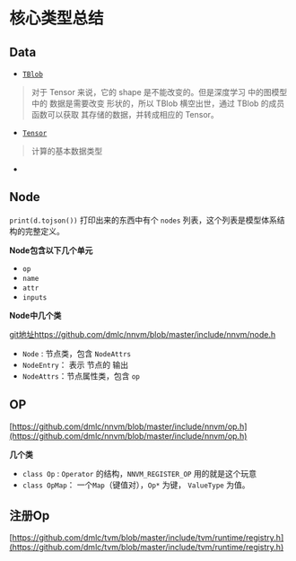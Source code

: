 # 核心类型总结



## Data

* [`TBlob`](https://github.com/apache/incubator-mxnet/blob/master/include/mxnet/tensor_blob.h#L58)

> 对于 Tensor 来说，它的 shape 是不能改变的。但是深度学习 中的图模型中的 数据是需要改变 形状的，所以 TBlob 横空出世，通过 TBlob 的成员函数可以获取 其存储的数据，并转成相应的 Tensor。

* [`Tensor`](..)

> 计算的基本数据类型

* ​





## Node

`print(d.tojson())` 打印出来的东西中有个 `nodes` 列表，这个列表是模型体系结构的完整定义。

**Node包含以下几个单元**

* `op`
* `name`
* `attr`
* `inputs`



**Node中几个类**

[git地址https://github.com/dmlc/nnvm/blob/master/include/nnvm/node.h](https://github.com/dmlc/nnvm/blob/master/include/nnvm/node.h)

* `Node` : 节点类，包含 `NodeAttrs`
* `NodeEntry`： 表示 节点的 输出
* `NodeAttrs`：节点属性类，包含 `op`



## OP

[https://github.com/dmlc/nnvm/blob/master/include/nnvm/op.h](https://github.com/dmlc/nnvm/blob/master/include/nnvm/op.h)

**几个类**

* `class Op` : `Operator` 的结构，`NNVM_REGISTER_OP` 用的就是这个玩意
* `class OpMap`： 一个`Map`（键值对），`Op*` 为键， `ValueType` 为值。



## 注册Op

[https://github.com/dmlc/tvm/blob/master/include/tvm/runtime/registry.h](https://github.com/dmlc/tvm/blob/master/include/tvm/runtime/registry.h)

